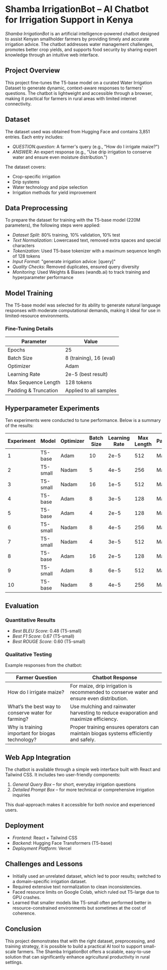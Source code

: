 # Shamba IrrigationBot – AI Chatbot for Irrigation Support in Kenya

*Shamba IrrigationBot* is an artificial intelligence-powered chatbot designed to assist Kenyan smallholder farmers by providing timely and accurate irrigation advice. The chatbot addresses water management challenges, promotes better crop yields, and supports food security by sharing expert knowledge through an intuitive web interface.

## Project Overview

This project fine-tunes the T5-base model on a curated Water Irrigation Dataset to generate dynamic, context-aware responses to farmers’ questions. The chatbot is lightweight and accessible through a browser, making it practical for farmers in rural areas with limited internet connectivity.

## Dataset

The dataset used was obtained from Hugging Face and contains 3,851 entries. Each entry includes:

- *QUESTION.question*: A farmer's query (e.g., "How do I irrigate maize?")
- *ANSWER*: An expert response (e.g., "Use drip irrigation to conserve water and ensure even moisture distribution.")

The dataset covers:
- Crop-specific irrigation
- Drip systems
- Water technology and pipe selection
- Irrigation methods for yield improvement

## Data Preprocessing

To prepare the dataset for training with the T5-base model (220M parameters), the following steps were applied:

- *Dataset Split*: 80% training, 10% validation, 10% test
- *Text Normalization*: Lowercased text, removed extra spaces and special characters
- *Tokenization*: Used T5-base tokenizer with a maximum sequence length of 128 tokens
- *Input Format*: "generate irrigation advice: [query]"
- *Quality Checks*: Removed duplicates, ensured query diversity
- *Monitoring*: Used Weights & Biases (wandb.ai) to track training and hyperparameter performance

## Model Training

The T5-base model was selected for its ability to generate natural language responses with moderate computational demands, making it ideal for use in limited-resource environments.

### Fine-Tuning Details

| Parameter           | Value                    |
|---------------------|--------------------------|
| Epochs              | 25                       |
| Batch Size          | 8 (training), 16 (eval)  |
| Optimizer           | Adam                     |
| Learning Rate       | 2e-5 (best result)       |
| Max Sequence Length | 128 tokens               |
| Padding & Truncation| Applied to all samples   |

## Hyperparameter Experiments

Ten experiments were conducted to tune performance. Below is a summary of the results:

| Experiment | Model    | Optimizer | Batch Size | Learning Rate | Max Length | Padding | BLEU | F1   | ROUGE | Epochs |
|------------|----------|-----------|------------|----------------|------------|---------|------|------|--------|--------|
| 1          | T5-base  | Adam      | 10         | 2e-5           | 512        | Max     | 0.40 | 0.31 | 0.35   | 40     |
| 2          | T5-small | Nadam     | 5          | 4e-5           | 256        | Max     | 0.25 | 0.46 | 0.30   | 30     |
| 3          | T5-small | Nadam     | 16         | 1e-5           | 512        | Max     | 0.48 | 0.58 | 0.54   | 20     |
| 4          | T5-base  | Adam      | 8          | 3e-5           | 128        | Max     | 0.23 | 0.49 | 0.45   | 25     |
| 5          | T5-base  | Adam      | 4          | 2e-5           | 128        | Max     | 0.10 | 0.44 | 0.39   | 15     |
| 6          | T5-small | Nadam     | 8          | 4e-5           | 256        | Max     | 0.23 | 0.67 | 0.53   | 10     |
| 7          | T5-small | Nadam     | 4          | 3e-5           | 512        | Max     | 0.43 | 0.45 | 0.60   | 5      |
| 8          | T5-base  | Adam      | 16         | 2e-5           | 128        | Max     | 0.23 | 0.45 | 0.32   | 5      |
| 9          | T5-small | Adam      | 8          | 6e-5           | 512        | Max     | 0.45 | 0.57 | 0.53   | 45     |
| 10         | T5-base  | Nadam     | 8          | 4e-5           | 256        | Max     | 0.11 | 0.33 | 0.48   | 20     |

## Evaluation

### Quantitative Results

- *Best BLEU Score*: 0.48 (T5-small)
- *Best F1 Score*: 0.67 (T5-small)
- *Best ROUGE Score*: 0.60 (T5-small)

### Qualitative Testing

Example responses from the chatbot:

| Farmer Question                                   | Chatbot Response                                                                 |
|---------------------------------------------------|----------------------------------------------------------------------------------|
| How do I irrigate maize?                          | For maize, drip irrigation is recommended to conserve water and ensure even distribution. |
| What’s the best way to conserve water for farming?| Use mulching and rainwater harvesting to reduce evaporation and maximize efficiency. |
| Why is training important for biogas technology?  | Proper training ensures operators can maintain biogas systems efficiently and safely. |

## Web App Integration

The chatbot is available through a simple web interface built with React and Tailwind CSS. It includes two user-friendly components:

1. *General Query Box* – for short, everyday irrigation questions
2. *Detailed Prompt Box* – for more technical or comprehensive irrigation inquiries

This dual-approach makes it accessible for both novice and experienced users.

## Deployment

- *Frontend*: React + Tailwind CSS
- *Backend*: Hugging Face Transformers (T5-base)
- *Deployment Platform*: Vercel

## Challenges and Lessons

- Initially used an unrelated dataset, which led to poor results; switched to a domain-specific irrigation dataset.
- Required extensive text normalization to clean inconsistencies.
- Faced resource limits on Google Colab, which ruled out T5-large due to GPU crashes.
- Learned that smaller models like T5-small often performed better in resource-constrained environments but sometimes at the cost of coherence.

## Conclusion

This project demonstrates that with the right dataset, preprocessing, and training strategy, it is possible to build a practical AI tool to support small-scale farmers. The Shamba IrrigationBot offers a scalable, easy-to-use solution that can significantly enhance agricultural productivity in rural settings.
